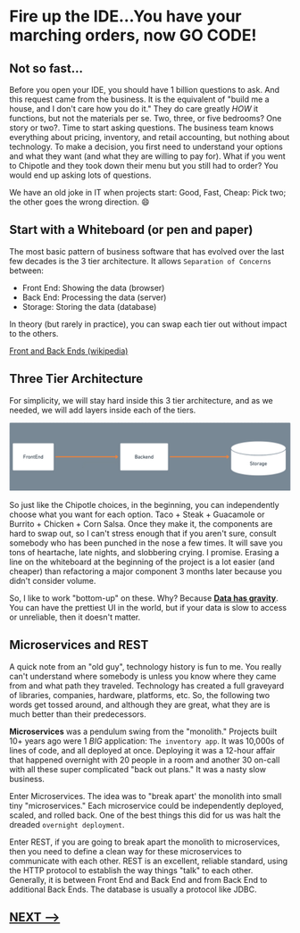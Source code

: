 # Fire up the IDE...You have your marching orders, now GO CODE!  

## Not so fast...

Before you open your IDE, you should have 1 billion questions to ask. And this request came from the business.  It is the equivalent of "build me a house, and I don't care how you do it." They do care greatly *HOW* it functions, but not the materials per se. Two, three, or five bedrooms? One story or two?. Time to start asking questions. The business team knows everything about pricing, inventory, and retail accounting, but nothing about technology.  To make a decision, you first need to understand your options and what they want (and what they are willing to pay for).  What if you went to Chipotle and they took down their menu but you still had to order?  You would end up asking lots of questions.

We have an old joke in IT when projects start:  Good, Fast, Cheap: Pick two; the other goes the wrong direction. 😄

## Start with a Whiteboard (or pen and paper)

The most basic pattern of business software that has evolved over the last few decades is the 3 tier architecture.  It allows `Separation of Concerns` between:  

* Front End: Showing the data (browser)
* Back End: Processing the data (server)
* Storage: Storing the data (database)

In theory (but rarely in practice), you can swap each tier out without impact to the others.

[Front and Back Ends (wikipedia)](https://en.wikipedia.org/wiki/Front_and_back_ends)

## Three Tier Architecture

For simplicity, we will stay hard inside this 3 tier architecture, and as we needed, we will add layers inside each of the tiers.

![Three Layer Architecture](03-3-layer-architecture.png)

So just like the Chipotle choices, in the beginning, you can independently choose what you want for each option.  Taco + Steak + Guacamole or Burrito + Chicken + Corn Salsa. Once they make it, the components are hard to swap out, so I can't stress enough that if you aren't sure, consult somebody who has been punched in the nose a few times. It will save you tons of heartache, late nights, and slobbering crying. I promise. Erasing a line on the whiteboard at the beginning of the project is a lot easier (and cheaper) than refactoring a major component 3 months later because you didn't consider volume.

So, I like to work "bottom-up" on these.  Why? Because **[Data has gravity](https://www.cio.com/article/3331604/data-gravity-and-what-it-means-for-enterprise-data-analytics-and-ai-architectures.html)**. You can have the prettiest UI in the world, but if your data is slow to access or unreliable, then it doesn't matter.

## Microservices and REST

A quick note from an "old guy", technology history is fun to me. You really can't understand where somebody is unless you know where they came from and what path they traveled.  Technology has created a full graveyard of libraries, companies, hardware, platforms, etc. So, the following two words get tossed around, and although they are great, what they are is much better than their predecessors.

**Microservices** was a pendulum swing from the "monolith." Projects built 10+ years ago were 1 *BIG* application: `The inventory app`.  It was 10,000s of lines of code, and all deployed at once. Deploying it was a 12-hour affair that happened overnight with 20 people in a room and another 30 on-call with all these super complicated "back out plans."  It was a nasty slow business.

Enter Microservices. The idea was to "break apart' the monolith into small tiny "microservices." Each microservice could be independently deployed, scaled, and rolled back. One of the best things this did for us was halt the dreaded `overnight deployment`.

Enter REST, if you are going to break apart the monolith to microservices, then you need to define a clean way for these microservices to communicate with each other. REST is an excellent, reliable standard, using the HTTP protocol to establish the way things "talk" to each other.  Generally, it is between Front End and Back End and from Back End to additional Back Ends. The database is usually a protocol like JDBC.

## [NEXT -->](04-database.md)